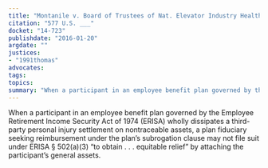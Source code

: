```yaml
---
title: "Montanile v. Board of Trustees of Nat. Elevator Industry Health Benefit Plan"
citation: "577 U.S. ___"
docket: "14-723"
publishdate: "2016-01-20"
argdate: ""
justices:
- "1991thomas"
advocates:
tags:
topics:
summary: "When a participant in an employee benefit plan governed by the Employee Retirement Income Security Act of 1974 (ERISA) wholly dissipates a third-party personal injury settlement on nontraceable assets, a plan fiduciary seeking reimbursement under the plan’s subrogation clause may not file suit under ERISA § 502(a)(3) “to obtain . . . equitable relief” by attaching the participant’s general assets."
---
```

When a participant in an employee benefit plan governed by the Employee Retirement Income Security Act of 1974 (ERISA) wholly dissipates a third-party personal injury settlement on nontraceable assets, a plan fiduciary seeking reimbursement under the plan’s subrogation clause may not file suit under ERISA § 502(a)(3) “to obtain . . . equitable relief” by attaching the participant’s general assets.

